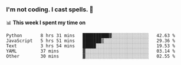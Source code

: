 ### I'm not coding. I cast spells. 🎩

📊 **This week I spent my time on**
<!--START_SECTION:waka-->
```text
Python       8 hrs 31 mins   ██████████▓░░░░░░░░░░░░░░   42.63 % 
JavaScript   5 hrs 51 mins   ███████▒░░░░░░░░░░░░░░░░░   29.36 % 
Text         3 hrs 54 mins   █████░░░░░░░░░░░░░░░░░░░░   19.53 % 
YAML         37 mins         ▓░░░░░░░░░░░░░░░░░░░░░░░░   03.14 % 
Other        30 mins         ▓░░░░░░░░░░░░░░░░░░░░░░░░   02.55 % 
```
<!--END_SECTION:waka-->
